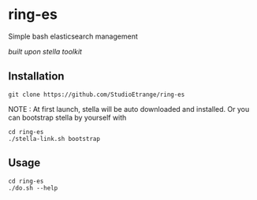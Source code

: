 # ring-es
Simple bash elasticsearch management

_built upon stella toolkit_

## Installation

	git clone https://github.com/StudioEtrange/ring-es

NOTE : At first launch, stella will be auto downloaded and installed. Or you can bootstrap stella by yourself with

	cd ring-es
	./stella-link.sh bootstrap

## Usage

	cd ring-es
	./do.sh --help
